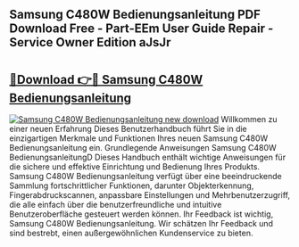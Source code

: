 ## Samsung C480W Bedienungsanleitung PDF Download Free - Part-EEm User Guide Repair - Service Owner Edition aJsJr

# <h2><a href="http://df5lzik.blite.top/?on=Samsung+C480W+Bedienungsanleitung">🔗Download 👉🔴 Samsung C480W Bedienungsanleitung</a></h2>

[![Samsung C480W Bedienungsanleitung new download](https://i.imgur.com/lujVjoI.png)](http://df5lzik.blite.top/?on=Samsung+C480W+Bedienungsanleitung)
Willkommen zu einer neuen Erfahrung Dieses Benutzerhandbuch führt Sie in die einzigartigen Merkmale und Funktionen Ihres neuen Samsung C480W Bedienungsanleitung ein. Grundlegende Anweisungen Samsung C480W BedienungsanleitungD Dieses Handbuch enthält wichtige Anweisungen für die sichere und effektive Einrichtung und Bedienung Ihres Produkts. Samsung C480W Bedienungsanleitung verfügt über eine beeindruckende Sammlung fortschrittlicher Funktionen, darunter Objekterkennung, Fingerabdruckscannen, anpassbare Einstellungen und Mehrbenutzerzugriff, die alle einfach über die benutzerfreundliche und intuitive Benutzeroberfläche gesteuert werden können. Ihr Feedback ist wichtig, Samsung C480W Bedienungsanleitung. Wir schätzen Ihr Feedback und sind bestrebt, einen außergewöhnlichen Kundenservice zu bieten.

